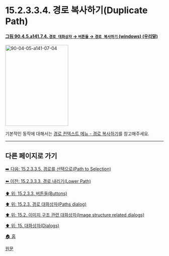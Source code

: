 # 15.2.3.3.4. 경로 복사하기(Duplicate Path)

<a id="90-04-05-a141-07-04"></a>

#### [그림 90.4.5.a141.7.4. `경로 대화상자` → `버튼들` → `경로 복사하기` (windows) (우리말)](./90-04-0005-paths.md#90-04-05-a141-07-04)
<img width="200" height="257" alt="90-04-05-a141-07-04" src="https://github.com/wonder13662/gimp/assets/15767104/d2f74a08-528d-409c-844c-5319e2a3487e" />

기본적인 동작에 대해서는 [경로 컨텍스트 메뉴 - 경로 복사하기](./15-02-03-04-07-duplicate_path.md)를 참고해주세요.

***

## 다른 페이지로 가기

[➡️ 다음: 15.2.3.3.5. 경로를 선택으로(Path to Selection)](./15-02-03-03-05-path_to_selection.md)

[⬅️ 이전: 15.2.3.3.3. 경로 내리기(Lower Path)](./15-02-03-03-03-lower_path.md)

[⬆️ 위: 15.2.3.3. 버튼들(Buttons)](./15-02-03-03-00-buttons.md)

[⬆️ 위: 15.2.3. 경로 대화상자(Paths dialog)](./15-02-03-00-paths-dialog.md)

[⬆️ 위: 15.2. 이미지 구조 관련 대화상자(Image structure related dialogs)](./15-02-00-image-structure-related-dialogs.md)

[⬆️ 위: 15. 대화상자(Dialogs)](./15-00-dialogs.md)

[🏠 홈](./00-home.md)

[원문](https://docs.gimp.org/2.10/ko/gimp-path-dialog.html#gimp-path-dialog-buttons)